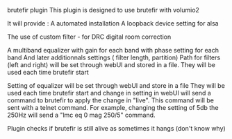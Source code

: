 brutefir plugin
This plugin is designed to use brutefir with volumio2

It will provide :
A automated installation
A loopback device setting for alsa

The use of custom filter - for DRC digital room correction

A multiband equalizer
	with gain for each band
	with phase setting for each band
And later additionnals settings ( filter length, partition)
Path for filters (left and right) will be set through webUI and stored in a file.
They will be used each time brutefir start

Setting of equalizer will be set through webUI and store in a file
They will be used each time brutefir start and change in setting in webUI will send a command to brutefir to apply the change in "live".
This command will be sent with a telnet command.
For example, changing the setting of 5db the 250Hz will send a "lmc eq 0 mag 250/5" command.

Plugin checks if brutefir is still alive as sometimes it hangs (don't know why)

